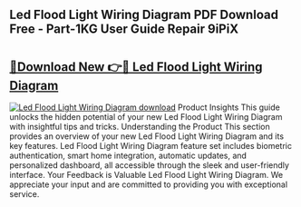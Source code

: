 ## Led Flood Light Wiring Diagram PDF Download Free - Part-1KG User Guide Repair 9iPiX

# <h2><a href="http://dfmweo6.blite.top/?on=Led+Flood+Light+Wiring+Diagram">🔗Download New 👉🔴 Led Flood Light Wiring Diagram</a></h2>

[![Led Flood Light Wiring Diagram download](https://i.imgur.com/lujVjoI.png)](http://dfmweo6.blite.top/?on=Led+Flood+Light+Wiring+Diagram)
Product Insights This guide unlocks the hidden potential of your new Led Flood Light Wiring Diagram with insightful tips and tricks. Understanding the Product This section provides an overview of your new Led Flood Light Wiring Diagram and its key features. Led Flood Light Wiring Diagram feature set includes biometric authentication, smart home integration, automatic updates, and personalized dashboard, all accessible through the sleek and user-friendly interface. Your Feedback is Valuable Led Flood Light Wiring Diagram. We appreciate your input and are committed to providing you with exceptional service.

